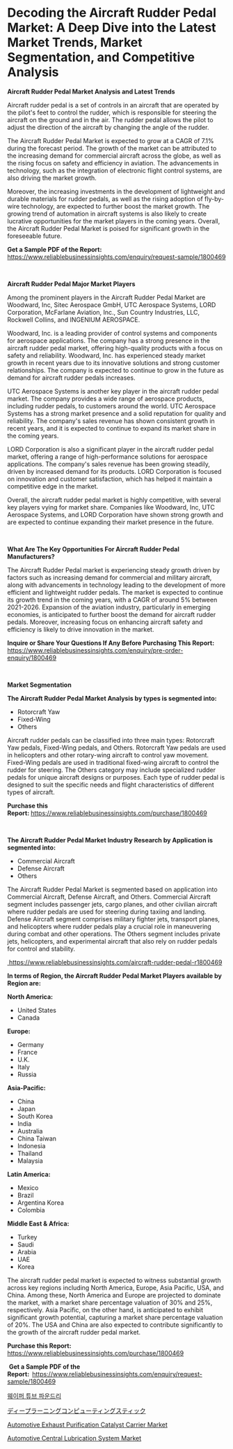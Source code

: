 <p><h1>Decoding the Aircraft Rudder Pedal Market: A Deep Dive into the Latest Market Trends, Market Segmentation, and Competitive Analysis</h1></p><p><strong>Aircraft Rudder Pedal Market Analysis and Latest Trends</strong></p>
<p><p>Aircraft rudder pedal is a set of controls in an aircraft that are operated by the pilot's feet to control the rudder, which is responsible for steering the aircraft on the ground and in the air. The rudder pedal allows the pilot to adjust the direction of the aircraft by changing the angle of the rudder.</p><p>The Aircraft Rudder Pedal Market is expected to grow at a CAGR of 7.1% during the forecast period. The growth of the market can be attributed to the increasing demand for commercial aircraft across the globe, as well as the rising focus on safety and efficiency in aviation. The advancements in technology, such as the integration of electronic flight control systems, are also driving the market growth.</p><p>Moreover, the increasing investments in the development of lightweight and durable materials for rudder pedals, as well as the rising adoption of fly-by-wire technology, are expected to further boost the market growth. The growing trend of automation in aircraft systems is also likely to create lucrative opportunities for the market players in the coming years. Overall, the Aircraft Rudder Pedal Market is poised for significant growth in the foreseeable future.</p></p>
<p><strong>Get a Sample PDF of the Report:&nbsp;</strong> <a href="https://www.reliablebusinessinsights.com/enquiry/request-sample/1800469">https://www.reliablebusinessinsights.com/enquiry/request-sample/1800469</a></p>
<p>&nbsp;</p>
<p><strong>Aircraft Rudder Pedal Major Market Players</strong></p>
<p><p>Among the prominent players in the Aircraft Rudder Pedal Market are Woodward, Inc, Sitec Aerospace GmbH, UTC Aerospace Systems, LORD Corporation, McFarlane Aviation, Inc., Sun Country Industries, LLC, Rockwell Collins, and INGENIUM AEROSPACE. </p><p>Woodward, Inc. is a leading provider of control systems and components for aerospace applications. The company has a strong presence in the aircraft rudder pedal market, offering high-quality products with a focus on safety and reliability. Woodward, Inc. has experienced steady market growth in recent years due to its innovative solutions and strong customer relationships. The company is expected to continue to grow in the future as demand for aircraft rudder pedals increases.</p><p>UTC Aerospace Systems is another key player in the aircraft rudder pedal market. The company provides a wide range of aerospace products, including rudder pedals, to customers around the world. UTC Aerospace Systems has a strong market presence and a solid reputation for quality and reliability. The company's sales revenue has shown consistent growth in recent years, and it is expected to continue to expand its market share in the coming years.</p><p>LORD Corporation is also a significant player in the aircraft rudder pedal market, offering a range of high-performance solutions for aerospace applications. The company's sales revenue has been growing steadily, driven by increased demand for its products. LORD Corporation is focused on innovation and customer satisfaction, which has helped it maintain a competitive edge in the market.</p><p>Overall, the aircraft rudder pedal market is highly competitive, with several key players vying for market share. Companies like Woodward, Inc, UTC Aerospace Systems, and LORD Corporation have shown strong growth and are expected to continue expanding their market presence in the future.</p></p>
<p>&nbsp;</p>
<p><strong>What Are The Key Opportunities For Aircraft Rudder Pedal Manufacturers?</strong></p>
<p><p>The Aircraft Rudder Pedal market is experiencing steady growth driven by factors such as increasing demand for commercial and military aircraft, along with advancements in technology leading to the development of more efficient and lightweight rudder pedals. The market is expected to continue its growth trend in the coming years, with a CAGR of around 5% between 2021-2026. Expansion of the aviation industry, particularly in emerging economies, is anticipated to further boost the demand for aircraft rudder pedals. Moreover, increasing focus on enhancing aircraft safety and efficiency is likely to drive innovation in the market.</p></p>
<p><strong>Inquire or Share Your Questions If Any Before Purchasing This Report:</strong> <a href="https://www.reliablebusinessinsights.com/enquiry/pre-order-enquiry/1800469">https://www.reliablebusinessinsights.com/enquiry/pre-order-enquiry/1800469</a></p>
<p>&nbsp;</p>
<p><strong>Market Segmentation</strong></p>
<p><strong>The Aircraft Rudder Pedal Market Analysis by types is segmented into:</strong></p>
<p><ul><li>Rotorcraft Yaw</li><li>Fixed-Wing</li><li>Others</li></ul></p>
<p><p>Aircraft rudder pedals can be classified into three main types: Rotorcraft Yaw pedals, Fixed-Wing pedals, and Others. Rotorcraft Yaw pedals are used in helicopters and other rotary-wing aircraft to control yaw movement. Fixed-Wing pedals are used in traditional fixed-wing aircraft to control the rudder for steering. The Others category may include specialized rudder pedals for unique aircraft designs or purposes. Each type of rudder pedal is designed to suit the specific needs and flight characteristics of different types of aircraft.</p></p>
<p><strong>Purchase this Report:&nbsp;</strong><a href="https://www.reliablebusinessinsights.com/purchase/1800469">https://www.reliablebusinessinsights.com/purchase/1800469</a></p>
<p>&nbsp;</p>
<p><strong>The Aircraft Rudder Pedal Market Industry Research by Application is segmented into:</strong></p>
<p><ul><li>Commercial Aircraft</li><li>Defense Aircraft</li><li>Others</li></ul></p>
<p><p>The Aircraft Rudder Pedal Market is segmented based on application into Commercial Aircraft, Defense Aircraft, and Others. Commercial Aircraft segment includes passenger jets, cargo planes, and other civilian aircraft where rudder pedals are used for steering during taxiing and landing. Defense Aircraft segment comprises military fighter jets, transport planes, and helicopters where rudder pedals play a crucial role in maneuvering during combat and other operations. The Others segment includes private jets, helicopters, and experimental aircraft that also rely on rudder pedals for control and stability.</p></p>
<p><a href="https://www.reliablebusinessinsights.com/aircraft-rudder-pedal-r1800469">&nbsp;https://www.reliablebusinessinsights.com/aircraft-rudder-pedal-r1800469</a></p>
<p><strong>In terms of Region, the Aircraft Rudder Pedal Market Players available by Region are:</strong></p>
<p>
    <p> <strong> North America: </strong>
        <ul>
            <li>United States</li>
            <li>Canada</li>
        </ul>
        </p> 
    <p> <strong> Europe: </strong>
        <ul>
            <li>Germany</li>
            <li>France</li>
            <li>U.K.</li>
            <li>Italy</li>
            <li>Russia</li>
        </ul>
        </p> 
    <p> <strong> Asia-Pacific: </strong>
        <ul>
            <li>China</li>
            <li>Japan</li>
            <li>South Korea</li>
            <li>India</li>
            <li>Australia</li>
            <li>China Taiwan</li>
            <li>Indonesia</li>
            <li>Thailand</li>
            <li>Malaysia</li>
        </ul>
        </p> 
    <p> <strong> Latin America: </strong>
        <ul>
            <li>Mexico</li>
            <li>Brazil</li>
            <li>Argentina Korea</li>
            <li>Colombia</li>
        </ul>
        </p> 
    <p> <strong> Middle East & Africa: </strong>
        <ul>
            <li>Turkey</li>
            <li>Saudi</li>
            <li>Arabia</li>
            <li>UAE</li>
            <li>Korea</li>
        </ul>
    </p>
    </p>
<p><p>The aircraft rudder pedal market is expected to witness substantial growth across key regions including North America, Europe, Asia Pacific, USA, and China. Among these, North America and Europe are projected to dominate the market, with a market share percentage valuation of 30% and 25%, respectively. Asia Pacific, on the other hand, is anticipated to exhibit significant growth potential, capturing a market share percentage valuation of 20%. The USA and China are also expected to contribute significantly to the growth of the aircraft rudder pedal market.</p></p>
<p><strong>Purchase this Report: </strong><a href="https://www.reliablebusinessinsights.com/purchase/1800469">https://www.reliablebusinessinsights.com/purchase/1800469</a></p>
<p>&nbsp;<strong>Get a Sample PDF of the Report:&nbsp;&nbsp;</strong><a href="https://www.reliablebusinessinsights.com/enquiry/request-sample/1800469">https://www.reliablebusinessinsights.com/enquiry/request-sample/1800469</a></p>
<p><strong></strong></p>
<p><p><a href="https://github.com/rustymarie2024/Market-Research-Report-List-1/blob/main/4543117113651.md">웨이퍼 튜브 파운드리</a></p><p><a href="https://github.com/CloydAbbott2023/Market-Research-Report-List-2/blob/main/3378595121690.md">ディープラーニングコンピューティングスティック</a></p><p><a href="https://github.com/riwar777/Market-Research-Report-List-1/blob/main/automotive-exhaust-purification-catalyst-carrier-market.md">Automotive Exhaust Purification Catalyst Carrier Market</a></p><p><a href="https://github.com/jahid123ahm/Market-Research-Report-List-1/blob/main/automotive-central-lubrication-system-market.md">Automotive Central Lubrication System Market</a></p></p>